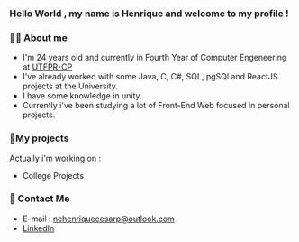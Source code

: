 ### Hello World , my name is Henrique and welcome to my profile !

### 👨‍🎓 About me
- I'm 24 years old and currently in Fourth Year of Computer Engeneering at <a href=http://www.utfpr.edu.br/campus/cornelioprocopio>UTFPR-CP</a>
- I've already worked with some Java, C, C#, SQL, pgSQl and ReactJS projects at the University.
- I have some knowledge in unity.
- Currently i've been studying a lot of Front-End Web focused in personal projects.

### 📓My projects
Actually i'm working on :
- College Projects

### 📣 Contact Me
- E-mail : nchenriquecesarp@outlook.com
- <a href=https://www.linkedin.com/in/henrique-cesar-nogarini-de-carvalho-99943b216/>LinkedIn</a>




<!--
**henriquenogarini/henriquenogarini** is a ✨ _special_ ✨ repository because its `README.md` (this file) appears on your GitHub profile.

Here are some ideas to get you started:

- 🔭 I’m currently working on ...
- 🌱 I’m currently learning ...
- 👯 I’m looking to collaborate on ...
- 🤔 I’m looking for help with ...
- 💬 Ask me about ...
- 📫 How to reach me: ...
- 😄 Pronouns: ...
- ⚡ Fun fact: ...
-->
